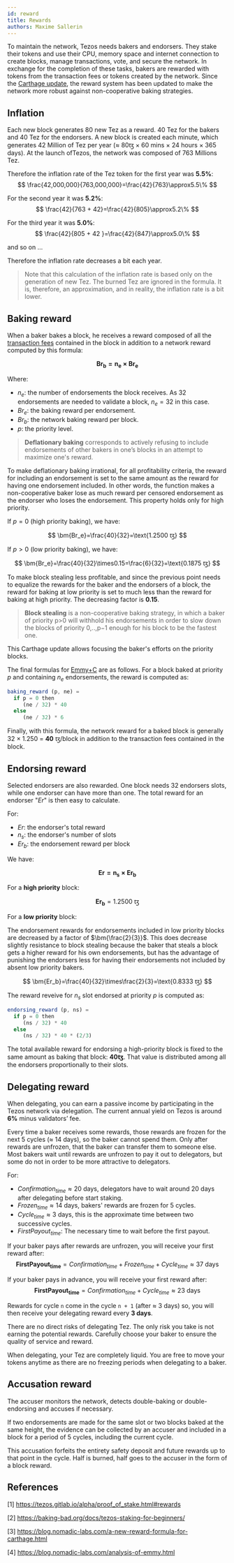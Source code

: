 ```yaml
---
id: reward
title: Rewards
authors: Maxime Sallerin
---
```


To maintain the network, Tezos needs bakers and endorsers. They stake their tokens and use their CPU, memory space and internet connection to create blocks, manage transactions, vote, and secure the network. In exchange for the completion of these tasks, bakers are rewarded with tokens from the transaction fees or tokens created by the network. Since the [Carthage update](https://blog.nomadic-labs.com/a-new-reward-formula-for-carthage.html), the reward system has been updated to make the network more robust against non-cooperative baking strategies.

## Inflation

Each new block generates 80 new Tez as a reward. 40 Tez for the bakers and 40 Tez for the endorsers.
A new block is created each minute, which generates 42 Million of Tez per year ($\approx$ 80ꜩ $\times$ 60 mins $\times$ 24 hours $\times$ 365 days). At the launch ofTezos, the network was composed of 763 Millions Tez.

Therefore the inflation rate of the Tez token for the first year was **5.5%**:
$$
\frac{42,000,000}{763,000,000}=\frac{42}{763}\approx5.5\%
$$

For the second year it was **5.2%**:
$$
\frac{42}{763 + 42}=\frac{42}{805}\approx5.2\%
$$

For the third year it was **5.0%**:
$$
\frac{42}{805 + 42 }=\frac{42}{847}\approx5.0\%
$$

and so on ... 

Therefore the inflation rate decreases a bit each year.

> Note that this calculation of the inflation rate is based only on the generation of new Tez. The burned Tez are ignored in the formula. It is, therefore, an approximation, and in reality, the inflation rate is a bit lower.

## Baking reward

When a baker bakes a block, he receives a reward composed of all the [transaction fees](/tezos-basics/economics-and-rewards#transaction-cost) contained in the block in addition to a network reward computed by this formula:

$$
\bm{Br_b=n_e\times Br_e}
$$

Where:
- $n_e$: the number of endorsements the block receives. As 32 endorsements are needed to validate a block, $n_e=32$ in this case.
- $Br_e$: the baking reward per endorsement.
- $Br_b$: the network baking reward per block.
- $p$: the priority level.

> **Deflationary baking** corresponds to actively refusing to include endorsements of other bakers in one’s blocks in an attempt to maximize one's reward.

To make deflationary baking irrational, for all profitability criteria, the reward for including an endorsement is set to the same amount as the reward for having one endorsement included. In other words, the function makes a non-cooperative baker lose as much reward per censored endorsement as the endorser who loses the endorsement. This property holds only for high priority.

If $p=0$ (high priority baking), we have:

$$
\bm{Br_e}=\frac{40}{32}=\text{1.2500 ꜩ}  
$$

If $p>0$ (low priority baking), we have:

$$
\bm{Br_e}=\frac{40}{32}\times0.15=\frac{6}{32}=\text{0.1875 ꜩ}
$$

To make block stealing less profitable, and since the previous point needs to equalize the rewards for the baker and the endorsers of a block, the reward for baking at low priority is set to much less than the reward for baking at high priority. The decreasing factor is **0.15**.

> **Block stealing** is a non-cooperative baking strategy, in which a baker of priority p>0 will withhold his endorsements in order to slow down the blocks of priority 0,..,p−1 enough for his block to be the fastest one.

This Carthage update allows focusing the baker's efforts on the priority blocks.

The final formulas for [Emmy+C](https://blog.nomadic-labs.com/analysis-of-emmy.html) are as follows. For a block baked at priority $p$ and containing $n_e$ endorsements, the reward is computed as:

```js
baking_reward (p, ne) =
  if p = 0 then
     (ne / 32) * 40
  else
     (ne / 32) * 6
```

Finally, with this formula, the network reward for a baked block is generally 32 $\times$ 1.250 = **40** ꜩ/block in addition to the transaction fees contained in the block.

## Endorsing reward

Selected endorsers are also rewarded. One block needs 32 endorsers slots, while one endorser can have more than one. The total reward for an endorser "$Er$" is then easy to calculate.

For:
- $Er$: the endorser's total reward
- $n_s$: the endorser's number of slots
- $Er_b$: the endorsement reward per block

We have:

$$
\bm{Er=n_s\times Er_b}
$$

For a **high priority** block:

$$
\bm{Er_b}=\text{1.2500 ꜩ}
$$

For a **low priority** block:

The endorsement rewards for endorsements included in low priority blocks are decreased by a factor of $\bm{\frac{2}{3}}$. This does decrease slightly resistance to block stealing because the baker that steals a block gets a higher reward for his own endorsements, but has the advantage of punishing the endorsers less for having their endorsements not included by absent low priority bakers.

$$
\bm{Er_b}=\frac{40}{32}\times\frac{2}{3}=\text{0.8333 ꜩ}
$$

The reward reveive for $n_s$ slot endorsed at priority $p$ is computed as:

```js
endorsing_reward (p, ns) =
  if p = 0 then
     (ns / 32) * 40
  else
     (ns / 32) * 40 * (2/3)
```

The total available reward for endorsing a high-priority block is fixed to the same amount as baking that block: **40ꜩ**.
That value is distributed among all the endorsers proportionally to their slots.

## Delegating reward

When delegating, you can earn a passive income by participating in the Tezos network via delegation. The current annual yield on Tezos is around **6%** minus validators’ fee.

Every time a baker receives some rewards, those rewards are frozen for the next 5 cycles ($\approx$ 14 days), so the baker cannot spend them. Only after rewards are unfrozen, that the baker can transfer them to someone else. Most bakers wait until rewards are unfrozen to pay it out to delegators, but some do not in order to be more attractive to delegators.

For:
- $Confirmation_{time} \approx \text{20 days}$, delegators have to wait around 20 days after delegating before start staking.
- $Frozen_{time} \approx \text{14 days}$, bakers' rewards are frozen for 5 cycles.
- $Cycle_{time} \approx \text{3 days}$, this is the approximate time between two successive cycles.
- $FirstPayout_{time}$: The necessary time to wait before the first payout.

If your baker pays after rewards are unfrozen, you will receive your first reward after:
$$
\bm{FirstPayout_{time}}= Confirmation_{time} + Frozen_{time} + Cycle_{time} \approx \text{37 days}
$$

If your baker pays in advance, you will receive your first reward after:
$$
\bm{FirstPayout_{time}}= Confirmation_{time} + Cycle_{time} \approx \text{23 days}
$$

Rewards for cycle `n` come in the cycle `n + 1` (after $\approx$ 3 days) so, you will then receive your delegating reward every **3 days**.

There are no direct risks of delegating Tez. The only risk you take is not earning the potential rewards. Carefully choose your baker to ensure the quality of service and reward.

When delegating, your Tez are completely liquid. You are free to move your tokens anytime as there are no freezing periods when delegating to a baker.

## Accusation reward

The accuser monitors the network, detects double-baking or double-endorsing and accuses if necessary.

If two endorsements are made for the same slot or two blocks baked at the same height, the evidence can be collected by an accuser and included in a block for a period of 5 cycles, including the current cycle.

This accusation forfeits the entirety safety deposit and future rewards up to that point in the cycle. Half is burned, half goes to the accuser in the form of a block reward.

## References

[1] https://tezos.gitlab.io/alpha/proof_of_stake.html#rewards

[2] https://baking-bad.org/docs/tezos-staking-for-beginners/

[3] https://blog.nomadic-labs.com/a-new-reward-formula-for-carthage.html

[4] https://blog.nomadic-labs.com/analysis-of-emmy.html
